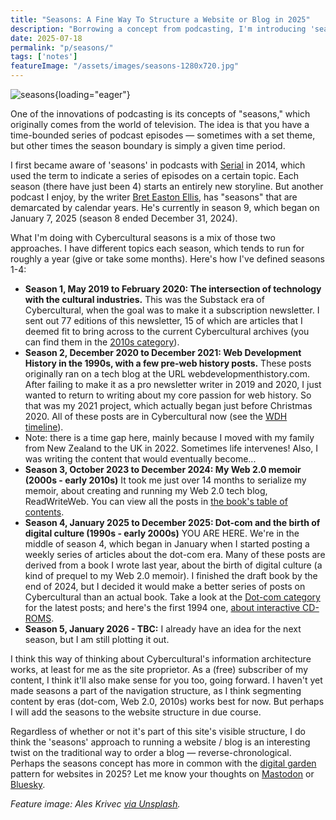 ```yaml
---
title: "Seasons: A Fine Way To Structure a Website or Blog in 2025"
description: "Borrowing a concept from podcasting, I'm introducing 'seasons' of content on Cybercultural. From season 1 in 2019, when I began this as a newsletter, to the current season 4 focused on dot-com."
date: 2025-07-18
permalink: "p/seasons/"
tags: ['notes']
featureImage: "/assets/images/seasons-1280x720.jpg"
---
```


![seasons](/assets/images/seasons-1280x720.jpg){loading="eager"}

One of the innovations of podcasting is its concepts of "seasons," which originally comes from the world of television. The idea is that you have a time-bounded series of podcast episodes — sometimes with a set theme, but other times the season boundary is simply a given time period. 

I first became aware of 'seasons' in podcasts with [Serial](https://serialpodcast.org/season-one/) in 2014, which used the term to indicate a series of episodes on a certain topic. Each season (there have just been 4) starts an entirely new storyline. But another podcast I enjoy, by the writer [Bret Easton Ellis](https://www.patreon.com/c/breteastonellispodcast/), has "seasons" that are demarcated by calendar years. He's currently in season 9, which began on January 7, 2025 (season 8 ended December 31, 2024).

What I'm doing with Cybercultural seasons is a mix of those two approaches. I have different topics each season, which tends to run for roughly a year (give or take some months). Here's how I've defined seasons 1-4:

* **Season 1, May 2019 to February 2020: The intersection of technology with the cultural industries.** This was the Substack era of Cybercultural, when the goal was to make it a subscription newsletter. I sent out 77 editions of this newsletter, 15 of which are articles that I deemed fit to bring across to the current Cybercultural archives (you can find them in the [2010s category](/enshittocene/)).
* **Season 2, December 2020 to December 2021: Web Development History in the 1990s, with a few pre-web history posts.** These posts originally ran on a tech blog at the URL webdevelopmenthistory.com. After failing to make it as a pro newsletter writer in 2019 and 2020, I just wanted to return to writing about my core passion for web history. So that was my 2021 project, which actually began just before Christmas 2020. All of these posts are in Cybercultural now (see the [WDH timeline](/wdh/timeline)).
* Note: there is a time gap here, mainly because I moved with my family from New Zealand to the UK in 2022. Sometimes life intervenes! Also, I was writing the content that would eventually become...
* **Season 3, October 2023 to December 2024: My Web 2.0 memoir (2000s - early 2010s)** It took me just over 14 months to serialize my memoir, about creating and running my Web 2.0 tech blog, ReadWriteWeb. You can view all the posts in [the book's table of contents](/p/roadmap-bubbleblog/).
* **Season 4, January 2025 to December 2025: Dot-com and the birth of digital culture (1990s - early 2000s)** YOU ARE HERE. We're in the middle of season 4, which began in January when I started posting a weekly series of articles about the dot-com era. Many of these posts are derived from a book I wrote last year, about the birth of digital culture (a kind of prequel to my Web 2.0 memoir). I finished the draft book by the end of 2024, but I decided it would make a better series of posts on Cybercultural than an actual book. Take a look at the [Dot-com category](/dotcom/page/3/) for the latest posts; and here's the first 1994 one, [about interactive CD-ROMS](https://cybercultural.com/p/multimedia-gulch-1994/).
* **Season 5, January 2026 - TBC:** I already have an idea for the next season, but I am still plotting it out. 

I think this way of thinking about Cybercultural's information architecture works, at least for me as the site proprietor. As a (free) subscriber of my content, I think it'll also make sense for you too, going forward. I haven't yet made seasons a part of the navigation structure, as I think segmenting content by eras (dot-com, Web 2.0, 2010s) works best for now. But perhaps I will add the seasons to the website structure in due course.

Regardless of whether or not it's part of this site's visible structure, I do think the 'seasons' approach to running a website / blog is an interesting twist on the traditional way to order a blog — reverse-chronological. Perhaps the seasons concept has more in common with the [digital garden](https://maggieappleton.com/garden-history/) pattern for websites in 2025? Let me know your thoughts on [Mastodon](https://mastodon.social/@ricmac) or [Bluesky](https://bsky.app/profile/ricmac.cybercultural.com).

*Feature image: Ales Krivec [via Unsplash](https://unsplash.com/photos/a-hillside-covered-in-lots-of-colorful-trees-PaHPTMCqxZQ).*